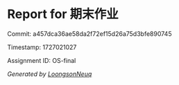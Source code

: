 # Report for 期末作业

Commit: a457dca36ae58da2f72ef15d26a75d3bfe890745

Timestamp: 1727021027

Assignment ID: OS-final


*Generated by [LoongsonNeuq](https://github.com/Loongson-Neuq/LoongsonNeuq)*
